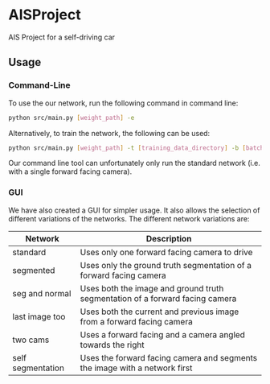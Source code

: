 # AISProject
AIS Project for a self-driving car

## Usage
### Command-Line
To use the our network, run the following command in command line:
```bash
python src/main.py [weight_path] -e
```
Alternatively, to train the network, the following can be used:
```bash
python src/main.py [weight_path] -t [training_data_directory] -b [batch_size] -p [number of epochs]
```
Our command line tool can unfortunately only run the standard network (i.e. with a single forward facing camera).

### GUI
We have also created a GUI for simpler usage.
It also allows the selection of different variations of the networks.
The different network variations are:

  | Network           | Description
  |-------------------|-------------
  | standard          | Uses only one forward facing camera to drive
  | segmented         | Uses only the ground truth segmentation of a forward facing camera
  | seg and normal    | Uses both the image and ground truth segmentation of a forward facing camera
  | last image too    | Uses both the current and previous image from a forward facing camera
  | two cams          | Uses a forward facing and a camera angled towards the right
  | self segmentation | Uses the forward facing camera and segments the image with a network first
